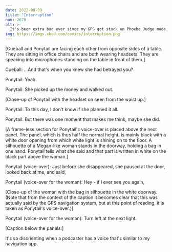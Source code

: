 ```yaml
---
date: 2022-09-09
title: "Interruption"
num: 2670
alt: >-
  It's been extra bad ever since my GPS got stuck on Phoebe Judge mode.
img: https://imgs.xkcd.com/comics/interruption.png
---
```

[Cueball and Ponytail are facing each other from opposite sides of a table. They are sitting in office chairs and are both wearing headsets. They are speaking into microphones standing on the table in front of them.]

Cueball: ...And that's when you knew she had betrayed you?

Ponytail: Yeah.

Ponytail: She picked up the money and walked out.

[Close-up of Ponytail with the headset on seen from the waist up.]

Ponytail: To this day, I don't know if she planned it all.

Ponytail: But there was one moment that makes me think, maybe she did.

[A frame-less section for Ponytail's voice-over is placed above the next panel. The panel, which is thus half the normal height, is mainly black with a white door opening from which white light is shining on to the floor. A silhouette of a Megan-like woman stands in the doorway, holding a bag in one hand. Ponytail tells what she said and that part is written in white on the black part above the woman.]

Ponytail (voice-over): Just before she disappeared, she paused at the door, looked back at me, and said,

Ponytail (voice-over for the woman): Hey - if I ever see you again,

[Close-up of the woman with the bag in silhouette in the white doorway. (Note that from the context of the caption it becomes clear that this was actually said by the GPS navigation system, but at this point of reading, it is taken as Ponytail's voice-over.)]

Ponytail (voice-over for the woman): Turn left at the next light.

[Caption below the panels:]

It's so disorienting when a podcaster has a voice that's similar to my navigation app.